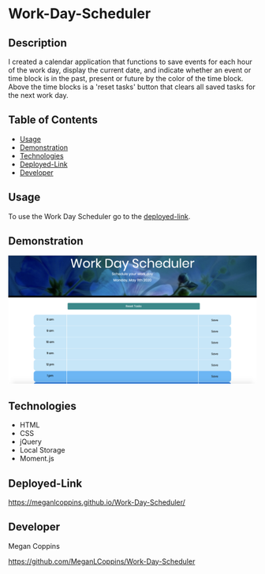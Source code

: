 # Work-Day-Scheduler

## Description

I created a calendar application that functions to save events for each hour of the work day, display the current date, and indicate whether an event or time block is in the past, present or future by the color of the time block. Above the time blocks is a 'reset tasks' button that clears all saved tasks for the next work day.

## Table of Contents
* [Usage](#Usage)
* [Demonstration](#Demonstration)
* [Technologies](#Technologies)
* [Deployed-Link](#Deployed-Link)
* [Developer](#Developer)

## Usage

To use the Work Day Scheduler go to the [deployed-link](https://meganlcoppins.github.io/Work-Day-Scheduler/).

## Demonstration

<img src="./assets/images/workdayscheduler.png" alt="work day scheduler app">

## Technologies
* HTML
* CSS
* jQuery
* Local Storage
* Moment.js

## Deployed-Link
 
 https://meganlcoppins.github.io/Work-Day-Scheduler/

## Developer

Megan Coppins

https://github.com/MeganLCoppins/Work-Day-Scheduler
